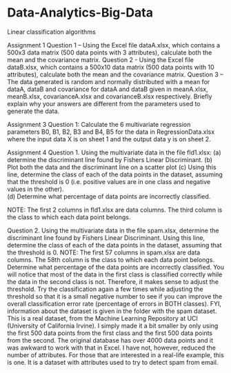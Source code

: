 # Data-Analytics-Big-Data
Linear classification algorithms

Assignment 1
Question 1 – Using the Excel file dataA.xlsx, which contains a 500x3 data matrix (500 data points with 3 attributes), calculate both the mean and the covariance matrix.
Question 2 - Using the Excel file dataB.xlsx, which contains a 500x10 data matrix (500 data points with 10 attributes), calculate both the mean and the covariance matrix.
Question 3 – The data generated is random and normally distributed with a mean for dataA, dataB and covariance for dataA and dataB given in meanA.xlsx, meanB.xlsx, covarianceA.xlsx and covarianceB.xlsx respectively. Briefly explain why your answers are different from the parameters used to generate the data.

Assignment 3
Question 1:
Calculate the 6 multivariate regression parameters B0, B1, B2, B3 and B4, B5 for the data in RegressionData.xlsx where the input data X is on sheet 1 and the output data y is on sheet 2.

Assignment 4
Question 1. 
Using the multivariate data in the file fld1.xlsx:
(a)	determine the discriminant line found by Fishers Linear Discriminant.
(b)	Plot both the data and the discriminant line on a scatter plot 
(c)	Using this line, determine the class of each of the data points in the dataset, assuming that the threshold is 0 (i.e. positive values are in one class and negative values in the other).  
(d)	Determine what percentage of data points are incorrectly classified. 

NOTE: The first 2 columns in fld1.xlsx are data columns. The third column is the class to which each data point belongs.

Question 2.
Using the multivariate data in the file spam.xlsx, determine the discriminant line found by Fishers Linear Discriminant. Using this line, determine the class of each of the data points in the dataset, assuming that the threshold is 0. 
NOTE: The first 57 columns in spam.xlsx are data columns. The 58th column is the class to which each data point belongs.
Determine what percentage of the data points are incorrectly classified. You will notice that most of the data in the first class is classified correctly while the data in the second class is not. Therefore, it makes sense to adjust the threshold. Try the classification again a few times while adjusting the threshold so that it is a small negative number to see if you can improve the overall classification error rate (percentage of errors in BOTH classes). 
FYI, information about the dataset is given in the folder with the spam dataset. This is a real dataset, from the Machine Learning Repository at UCI (University of California Irvine). I simply made it a bit smaller by only using the first 500 data points from the first class and the first 500 data points from the second. The original database has over 4000 data points and it was awkward to work with that in Excel. I have not, however, reduced the number of attributes. For those that are interested in a real-life example, this is one. It is a dataset with attributes used to try to detect spam from email. 
